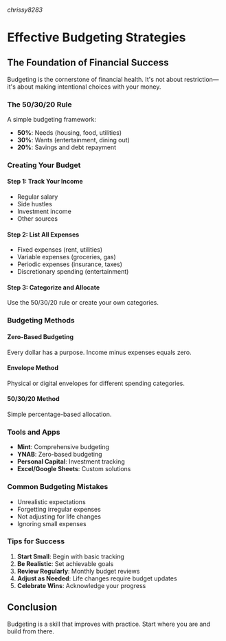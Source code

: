 ###### chrissy8283
# Effective Budgeting Strategies

## The Foundation of Financial Success

Budgeting is the cornerstone of financial health. It's not about restriction—it's about making intentional choices with your money.

### The 50/30/20 Rule

A simple budgeting framework:
- **50%**: Needs (housing, food, utilities)
- **30%**: Wants (entertainment, dining out)
- **20%**: Savings and debt repayment

### Creating Your Budget

#### Step 1: Track Your Income
- Regular salary
- Side hustles
- Investment income
- Other sources

#### Step 2: List All Expenses
- Fixed expenses (rent, utilities)
- Variable expenses (groceries, gas)
- Periodic expenses (insurance, taxes)
- Discretionary spending (entertainment)

#### Step 3: Categorize and Allocate
Use the 50/30/20 rule or create your own categories.

### Budgeting Methods

#### Zero-Based Budgeting
Every dollar has a purpose. Income minus expenses equals zero.

#### Envelope Method
Physical or digital envelopes for different spending categories.

#### 50/30/20 Method
Simple percentage-based allocation.

### Tools and Apps

- **Mint**: Comprehensive budgeting
- **YNAB**: Zero-based budgeting
- **Personal Capital**: Investment tracking
- **Excel/Google Sheets**: Custom solutions

### Common Budgeting Mistakes

- Unrealistic expectations
- Forgetting irregular expenses
- Not adjusting for life changes
- Ignoring small expenses

### Tips for Success

1. **Start Small**: Begin with basic tracking
2. **Be Realistic**: Set achievable goals
3. **Review Regularly**: Monthly budget reviews
4. **Adjust as Needed**: Life changes require budget updates
5. **Celebrate Wins**: Acknowledge your progress

## Conclusion

Budgeting is a skill that improves with practice. Start where you are and build from there.
